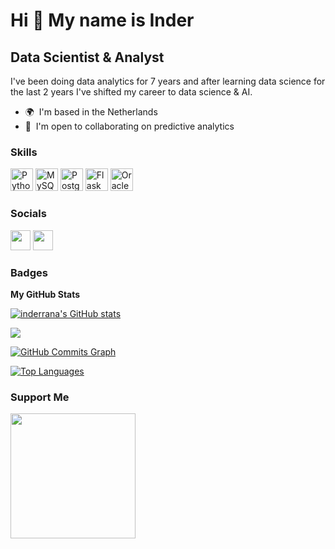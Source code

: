 Hi 👋 My name is Inder
======================

Data Scientist & Analyst
------------------------

I've been doing data analytics for 7 years and after learning data science for the last 2 years I've shifted my career to data science & AI.

* 🌍  I'm based in the Netherlands
* 🤝  I'm open to collaborating on predictive analytics

### Skills

<p align="left">
<a href="https://www.python.org/" target="_blank" rel="noreferrer"><img src="https://raw.githubusercontent.com/danielcranney/readme-generator/main/public/icons/skills/python-colored.svg" width="36" height="36" alt="Python" /></a>
<a href="https://www.mysql.com/" target="_blank" rel="noreferrer"><img src="https://raw.githubusercontent.com/danielcranney/readme-generator/main/public/icons/skills/mysql-colored.svg" width="36" height="36" alt="MySQL" /></a>
<a href="https://www.postgresql.org/" target="_blank" rel="noreferrer"><img src="https://raw.githubusercontent.com/danielcranney/readme-generator/main/public/icons/skills/postgresql-colored.svg" width="36" height="36" alt="PostgreSQL" /></a>
<a href="https://flask.palletsprojects.com/en/2.0.x/" target="_blank" rel="noreferrer"><img src="https://raw.githubusercontent.com/danielcranney/readme-generator/main/public/icons/skills/flask-colored.svg" width="36" height="36" alt="Flask" /></a>
<a href="https://www.oracle.com/uk/index.html" target="_blank" rel="noreferrer"><img src="https://raw.githubusercontent.com/danielcranney/readme-generator/main/public/icons/skills/oracle-colored.svg" width="36" height="36" alt="Oracle" /></a>
</p>


### Socials

<p align="left"> <a href="https://www.github.com/inderrana" target="_blank" rel="noreferrer"><img src="https://raw.githubusercontent.com/danielcranney/readme-generator/main/public/icons/socials/github.svg" width="32" height="32" /></a> <a href="https://www.linkedin.com/in/inderrana" target="_blank" rel="noreferrer"><img src="https://raw.githubusercontent.com/danielcranney/readme-generator/main/public/icons/socials/linkedin.svg" width="32" height="32" /></a></p>

### Badges

<b>My GitHub Stats</b>

<a href="http://www.github.com/inderrana"><img src="https://github-readme-stats.vercel.app/api?username=inderrana&show_icons=true&hide=prs,issues,contribs&count_private=true&title_color=14b8a6&text_color=ffffff&icon_color=facc15&bg_color=000000&hide_border=true&show_icons=true" alt="inderrana's GitHub stats" /></a>

<a href="http://www.github.com/inderrana"><img src="https://github-readme-streak-stats.herokuapp.com/?user=inderrana&stroke=ffffff&background=000000&ring=14b8a6&fire=14b8a6&currStreakNum=ffffff&currStreakLabel=14b8a6&sideNums=ffffff&sideLabels=ffffff&dates=ffffff&hide_border=true" /></a>

<a href="http://www.github.com/inderrana"><img src="https://activity-graph.herokuapp.com/graph?username=inderrana&bg_color=000000&color=ffffff&line=facc15&point=ffffff&area_color=000000&area=true&hide_border=true&custom_title=GitHub%20Commits%20Graph" alt="GitHub Commits Graph" /></a>

<a href="https://github.com/inderrana" align="left"><img src="https://github-readme-stats.vercel.app/api/top-langs/?username=inderrana&langs_count=10&title_color=14b8a6&text_color=ffffff&icon_color=facc15&bg_color=000000&hide_border=true&locale=en&custom_title=Top%20%Languages" alt="Top Languages" /></a>

### Support Me

<a href="https://www.buymeacoffee.com/inder"><img src="https://cdn.buymeacoffee.com/buttons/v2/default-yellow.png" width="200" /></a>

